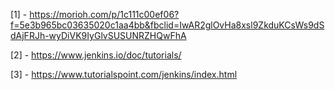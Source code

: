 [1] - https://morioh.com/p/1c111c00ef06?f=5e3b965bc03635020c1aa4bb&fbclid=IwAR2glOvHa8xsl9ZkduKCsWs9dSdAjFRJh-wyDiVK9IyGlvSUSUNRZHQwFhA

[2] - https://www.jenkins.io/doc/tutorials/

[3] - https://www.tutorialspoint.com/jenkins/index.html